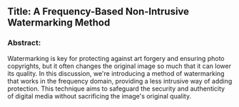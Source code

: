 ## Title: A Frequency-Based Non-Intrusive Watermarking Method

### Abstract: 
Watermarking is key for protecting against art forgery and ensuring photo copyrights, but it often changes the original image so much that it can lower its quality. In this discussion, we're introducing a method of watermarking that works in the frequency domain, providing a less intrusive way of adding protection. This technique aims to safeguard the security and authenticity of digital media without sacrificing the image's original quality.